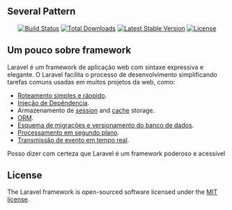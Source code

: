 ## Several Pattern
<p align="center">
<a href="https://travis-ci.org/laravel/framework"><img src="https://travis-ci.org/laravel/framework.svg" alt="Build Status"></a>
<a href="https://packagist.org/packages/laravel/framework"><img src="https://img.shields.io/packagist/dt/laravel/framework" alt="Total Downloads"></a>
<a href="https://packagist.org/packages/laravel/framework"><img src="https://img.shields.io/packagist/v/laravel/framework" alt="Latest Stable Version"></a>
<a href="https://packagist.org/packages/laravel/framework"><img src="https://img.shields.io/packagist/l/laravel/framework" alt="License"></a>
</p>

## Um pouco sobre framework

Laravel é um framework de aplicação web com sintaxe expressiva e elegante. O Laravel facilita o processo de desenvolvimento simplificando tarefas comuns usadas em muitos projetos da web, como:

- [Roteamento simples e ráopido](https://laravel.com/docs/routing).
- [Injeção de Depêndencia](https://laravel.com/docs/container).
- Armazenamento de [session](https://laravel.com/docs/session) and [cache](https://laravel.com/docs/cache) storage.
- [ORM](https://laravel.com/docs/eloquent).
- [Esquema de migrações e versionamento do banco de dados](https://laravel.com/docs/migrations).
- [Processamento em segundo plano](https://laravel.com/docs/queues).
- [Transmissão de evento em tempo real](https://laravel.com/docs/broadcasting).

Posso dizer com certeza que Laravel é um framework poderoso e acessível

## License
The Laravel framework is open-sourced software licensed under the [MIT license](https://opensource.org/licenses/MIT).
